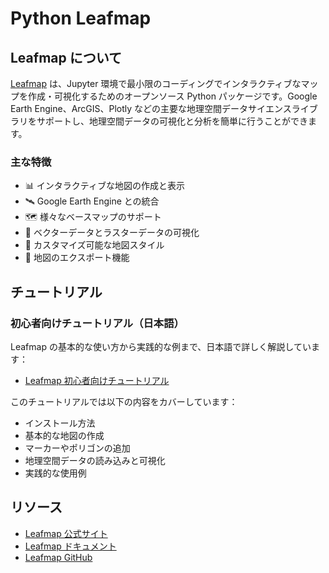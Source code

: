 # Python Leafmap

## Leafmap について

[Leafmap](https://leafmap.org) は、Jupyter 環境で最小限のコーディングでインタラクティブなマップを作成・可視化するためのオープンソース Python パッケージです。Google Earth Engine、ArcGIS、Plotly などの主要な地理空間データサイエンスライブラリをサポートし、地理空間データの可視化と分析を簡単に行うことができます。

### 主な特徴

- 📊 インタラクティブな地図の作成と表示
- 🛰️ Google Earth Engine との統合
- 🗺️ 様々なベースマップのサポート
- 📍 ベクターデータとラスターデータの可視化
- 🎨 カスタマイズ可能な地図スタイル
- 💾 地図のエクスポート機能

## チュートリアル

### 初心者向けチュートリアル（日本語）

Leafmap の基本的な使い方から実践的な例まで、日本語で詳しく解説しています：

- [Leafmap 初心者向けチュートリアル](leafmap_beginner_tutorial.md)

このチュートリアルでは以下の内容をカバーしています：
- インストール方法
- 基本的な地図の作成
- マーカーやポリゴンの追加
- 地理空間データの読み込みと可視化
- 実践的な使用例

## リソース

- [Leafmap 公式サイト](https://leafmap.org)
- [Leafmap ドキュメント](https://leafmap.org/docs)
- [Leafmap GitHub](https://github.com/opengeos/leafmap)